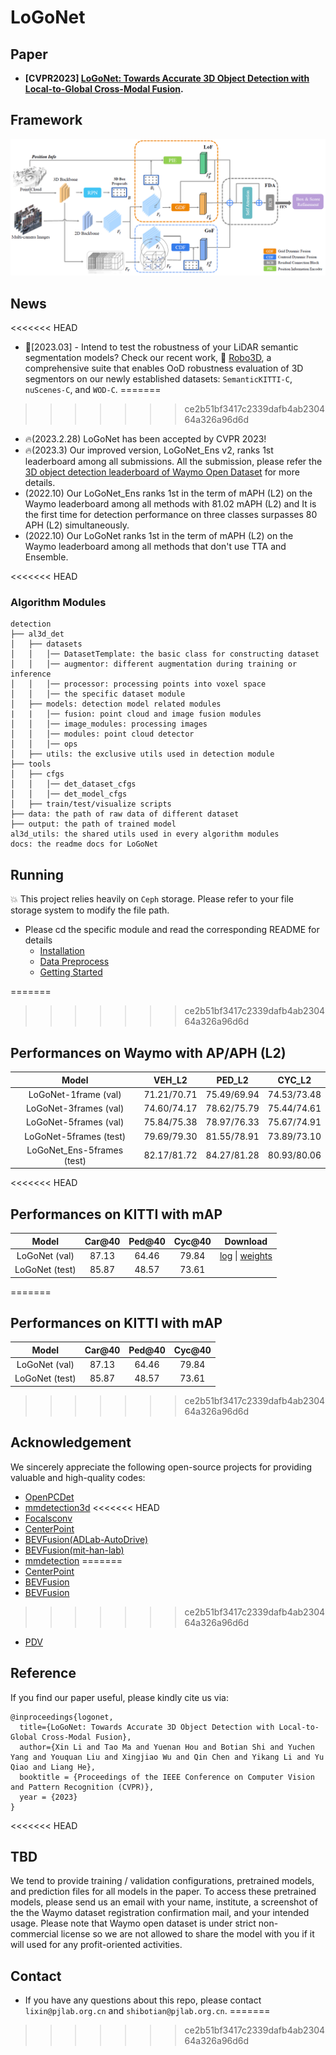 # LoGoNet

## Paper
- **[CVPR2023] [LoGoNet: Towards Accurate 3D Object Detection with Local-to-Global Cross-Modal Fusion](https://arxiv.org/abs/2303.03595).**

## Framework
![image](./docs/figs/logonet.png)

## News
<<<<<<< HEAD
- 🍻[2023.03] - Intend to test the robustness of your LiDAR semantic segmentation models? Check our recent work, :robot: [Robo3D](https://github.com/ldkong1205/Robo3D), a comprehensive suite that enables OoD robustness evaluation of 3D segmentors on our newly established datasets: `SemanticKITTI-C`, `nuScenes-C`, and `WOD-C`.
=======
>>>>>>> ce2b51bf3417c2339dafb4ab230464a326a96d6d
- 🔥(2023.2.28) LoGoNet has been accepted by CVPR 2023!
- 🔥(2023.3) Our improved version, LoGoNet_Ens v2, ranks 1st leaderboard among all submissions. All the submission, please refer the [3D object detection leaderboard of Waymo Open Dataset](https://waymo.com/open/challenges/2020/3d-detection/) for more details.
- (2022.10) Our LoGoNet_Ens ranks 1st in the term of mAPH (L2) on the Waymo leaderboard among all methods with 81.02 mAPH (L2) and It is the first time for detection performance on three classes surpasses 80 APH (L2) simultaneously. 
- (2022.10) Our LoGoNet ranks 1st in the term of mAPH (L2) on the Waymo leaderboard among all methods that don't use TTA and Ensemble. 

<<<<<<< HEAD
### Algorithm Modules
  ```
  detection
  ├── al3d_det
  │   ├── datasets
  │   │   │── DatasetTemplate: the basic class for constructing dataset
  │   │   │── augmentor: different augmentation during training or inference
  │   │   │── processor: processing points into voxel space
  │   │   │── the specific dataset module
  │   ├── models: detection model related modules
  |   |   │── fusion: point cloud and image fusion modules
  │   │   │── image_modules: processing images
  │   │   │── modules: point cloud detector
  │   │   │── ops
  │   ├── utils: the exclusive utils used in detection module
  ├── tools
  │   ├── cfgs
  │   │   │── det_dataset_cfgs
  │   │   │── det_model_cfgs
  │   ├── train/test/visualize scripts  
  ├── data: the path of raw data of different dataset
  ├── output: the path of trained model
  al3d_utils: the shared utils used in every algorithm modules
  docs: the readme docs for LoGoNet
  ```


## Running
💥 This project relies heavily on `Ceph` storage. Please refer to your file storage system to modify the file path.
- Please cd the specific module and read the corresponding README for details
  - [Installation](docs/INSTALL.md)
  - [Data Preprocess](docs/DATA_PREPROCESS.md)
  - [Getting Started](docs/STARTED.md)


=======
>>>>>>> ce2b51bf3417c2339dafb4ab230464a326a96d6d

## Performances on Waymo with AP/APH (L2)
|  Model   | VEH_L2 | PED_L2 | CYC_L2 |
|  :-------:   |  :----:  |  :----:  |  :----:  |
| LoGoNet-1frame  (val)   | 71.21/70.71 | 75.49/69.94 | 74.53/73.48|
| LoGoNet-3frames (val)   | 74.60/74.17 |78.62/75.79  | 75.44/74.61 |
| LoGoNet-5frames (val)  | 75.84/75.38 | 78.97/76.33 |75.67/74.91  |
| LoGoNet-5frames (test)| 79.69/79.30 | 81.55/78.91 |73.89/73.10 |
| LoGoNet_Ens-5frames (test)  | 82.17/81.72| 84.27/81.28 |80.93/80.06|

<<<<<<< HEAD


## Performances on KITTI with mAP
|  Model   | Car@40 | Ped@40 | Cyc@40| Download
|  :----:  |  :----:  |  :----:  |:----:  |:----:  |
| LoGoNet (val) | 87.13 | 64.46 | 79.84| [log](https://drive.google.com/file/d/1yGT65iBI-jHKMP9dGP5mFsXlRO11w5dE/view?usp=share_link) \| [weights](https://drive.google.com/file/d/1NMBi-s7bGMDMSslehdKU_GXpFEHE-5T5/view?usp=share_link)
| LoGoNet (test) | 85.87 | 48.57 | 73.61 |   |
=======
## Performances on KITTI with mAP
|  Model   | Car@40 | Ped@40 | Cyc@40|
|  :----:  |  :----:  |  :----:  |:----:  |
| LoGoNet (val) | 87.13 | 64.46 | 79.84|
| LoGoNet (test) | 85.87 | 48.57 | 73.61 |
>>>>>>> ce2b51bf3417c2339dafb4ab230464a326a96d6d

## Acknowledgement
We sincerely appreciate the following open-source projects for providing valuable and high-quality codes: 
- [OpenPCDet](https://github.com/open-mmlab/OpenPCDet)
- [mmdetection3d](https://github.com/open-mmlab/mmdetection3d)
<<<<<<< HEAD
- [Focalsconv](https://github.com/dvlab-research/FocalsConv)
- [CenterPoint](https://github.com/tianweiy/CenterPoint)
- [BEVFusion(ADLab-AutoDrive)](https://github.com/ADLab-AutoDrive/BEVFusion)
- [BEVFusion(mit-han-lab)](https://github.com/mit-han-lab/bevfusion)
- [mmdetection](https://github.com/open-mmlab/mmdetection)
=======
- [CenterPoint](https://github.com/tianweiy/CenterPoint)
- [BEVFusion](https://github.com/ADLab-AutoDrive/BEVFusion)
- [BEVFusion](https://github.com/mit-han-lab/bevfusion)
>>>>>>> ce2b51bf3417c2339dafb4ab230464a326a96d6d
- [PDV](https://github.com/TRAILab/PDV)
## Reference
If you find our paper useful, please kindly cite us via:
```
@inproceedings{logonet,
  title={LoGoNet: Towards Accurate 3D Object Detection with Local-to-Global Cross-Modal Fusion},
  author={Xin Li and Tao Ma and Yuenan Hou and Botian Shi and Yuchen Yang and Youquan Liu and Xingjiao Wu and Qin Chen and Yikang Li and Yu Qiao and Liang He},
  booktitle = {Proceedings of the IEEE Conference on Computer Vision and Pattern Recognition (CVPR)},
  year = {2023}
}
```
<<<<<<< HEAD
## TBD
We tend to provide training / validation configurations, pretrained models, and prediction files for all models in the paper. To access these pretrained models, please send us an email with your name, institute, a screenshot of the the Waymo dataset registration confirmation mail, and your intended usage. Please note that Waymo open dataset is under strict non-commercial license so we are not allowed to share the model with you if it will used for any profit-oriented activities.

## Contact
- If you have any questions about this repo, please contact `lixin@pjlab.org.cn` and `shibotian@pjlab.org.cn`.
=======
>>>>>>> ce2b51bf3417c2339dafb4ab230464a326a96d6d

